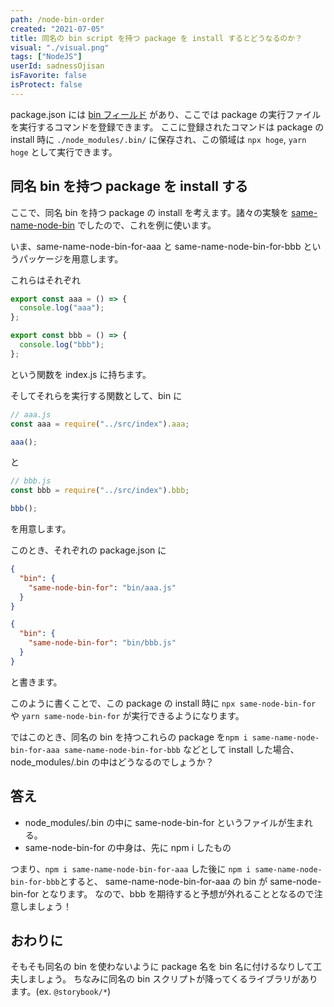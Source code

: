 ```yaml
---
path: /node-bin-order
created: "2021-07-05"
title: 同名の bin script を持つ package を install するとどうなるのか？
visual: "./visual.png"
tags: ["NodeJS"]
userId: sadnessOjisan
isFavorite: false
isProtect: false
---
```


package.json には [bin フィールド](https://docs.npmjs.com/cli/v7/configuring-npm/package-json#bin) があり、ここでは package の実行ファイルを実行するコマンドを登録できます。
ここに登録されたコマンドは package の install 時に `./node_modules/.bin/` に保存され、この領域は `npx hoge`, `yarn hoge` として実行できます。

## 同名 bin を持つ package を install する

ここで、同名 bin を持つ package の install を考えます。諸々の実験を [same-name-node-bin](https://github.com/ojisan-toybox/same-name-node-bin) でしたので、これを例に使います。

いま、same-name-node-bin-for-aaa と same-name-node-bin-for-bbb というパッケージを用意します。

これらはそれぞれ

```js
export const aaa = () => {
  console.log("aaa");
};
```

```js
export const bbb = () => {
  console.log("bbb");
};
```

という関数を index.js に持ちます。

そしてそれらを実行する関数として、bin に

```js
// aaa.js
const aaa = require("../src/index").aaa;

aaa();
```

と

```js
// bbb.js
const bbb = require("../src/index").bbb;

bbb();
```

を用意します。

このとき、それぞれの package.json に

```json
{
  "bin": {
    "same-node-bin-for": "bin/aaa.js"
  }
}
```

```json
{
  "bin": {
    "same-node-bin-for": "bin/bbb.js"
  }
}
```

と書きます。

このように書くことで、この package の install 時に `npx same-node-bin-for` や `yarn same-node-bin-for` が実行できるようになります。

ではこのとき、同名の bin を持つこれらの package を`npm i same-name-node-bin-for-aaa same-name-node-bin-for-bbb` などとして install した場合、node_modules/.bin の中はどうなるのでしょうか？

## 答え

- node_modules/.bin の中に same-node-bin-for というファイルが生まれる。
- same-node-bin-for の中身は、先に npm i したもの

つまり、`npm i same-name-node-bin-for-aaa` した後に `npm i same-name-node-bin-for-bbb`とすると、 same-name-node-bin-for-aaa の bin が same-node-bin-for となります。
なので、bbb を期待すると予想が外れることとなるので注意しましょう！

## おわりに

そもそも同名の bin を使わないように package 名を bin 名に付けるなりして工夫しましょう。
ちなみに同名の bin スクリプトが降ってくるライブラリがあります。(ex. `@storybook/*`)
